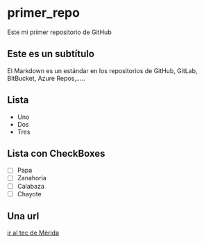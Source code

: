 # primer_repo
Este mi primer repositorio de GitHub

## Este es un subtítulo
El Markdown es un estándar en los repositorios de GitHub, GitLab, BitBucket, Azure Repos,.....

## Lista
- Uno
- Dos
- Tres

## Lista con CheckBoxes
- [ ] Papa
- [ ] Zanahoria
- [ ] Calabaza
- [ ] Chayote

## Una url
[ir al tec de Mérida](https://www.merida.tecnm.mx/)
